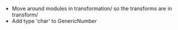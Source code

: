 * Move around modules in transformation/ so the transforms are in transform/
* Add type 'char' to GenericNumber
